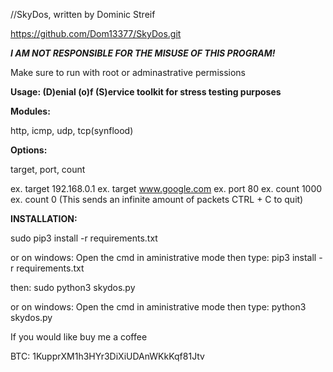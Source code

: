 //SkyDos, written by Dominic Streif

https://github.com/Dom13377/SkyDos.git

**_I AM NOT RESPONSIBLE FOR THE MISUSE OF THIS PROGRAM!_**

Make sure to run with root or adminastrative permissions

**Usage:
(D)enial (o)f (S)ervice toolkit for stress testing purposes**

**Modules:**

http, icmp, udp, tcp(synflood)

**Options:**

target, port, count

ex. target 192.168.0.1
ex. target www.google.com
ex. port 80
ex. count 1000
ex. count 0 (This sends an infinite amount of packets CTRL + C to quit)

**INSTALLATION:**

sudo pip3 install -r requirements.txt

or on windows:
Open the cmd in aministrative mode then type: pip3 install -r requirements.txt

then:
sudo python3 skydos.py

or on windows:
Open the cmd in aministrative mode then type: python3 skydos.py

If you would like buy me a coffee

BTC: 1KupprXM1h3HYr3DiXiUDAnWKkKqf81Jtv
